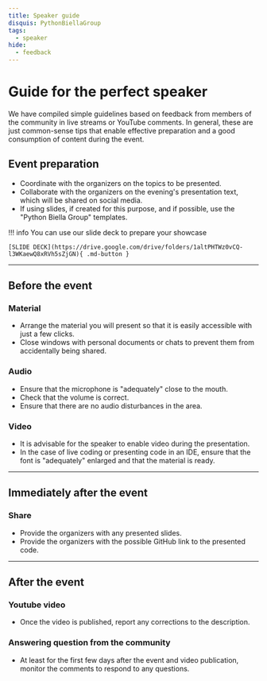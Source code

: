 ```yaml
---
title: Speaker guide
disquis: PythonBiellaGroup
tags:
  - speaker
hide:
  - feedback
---
```


# Guide for the perfect speaker

We have compiled simple guidelines based on feedback from members of the community in live streams or YouTube comments. In general, these are just common-sense tips that enable effective preparation and a good consumption of content during the event.

## **Event preparation**

- Coordinate with the organizers on the topics to be presented.
- Collaborate with the organizers on the evening's presentation text, which will be shared on social media.
- If using slides, if created for this purpose, and if possible, use the "Python Biella Group" templates.

!!! info
You can use our slide deck to prepare your showcase

    [SLIDE DECK](https://drive.google.com/drive/folders/1altPHTWz0vCQ-l3WKaewQ8xRVh5sZjGN){ .md-button }

---

## **Before the event**

### Material

- Arrange the material you will present so that it is easily accessible with just a few clicks.
- Close windows with personal documents or chats to prevent them from accidentally being shared.

### Audio

- Ensure that the microphone is "adequately" close to the mouth.
- Check that the volume is correct.
- Ensure that there are no audio disturbances in the area.

### Video

- It is advisable for the speaker to enable video during the presentation.
- In the case of live coding or presenting code in an IDE, ensure that the font is "adequately" enlarged and that the material is ready.

---

## **Immediately after the event**

### Share

- Provide the organizers with any presented slides.
- Provide the organizers with the possible GitHub link to the presented code.

---

## **After the event**

### Youtube video

- Once the video is published, report any corrections to the description.

### Answering question from the community

- At least for the first few days after the event and video publication, monitor the comments to respond to any questions.
